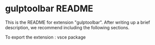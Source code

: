 # gulptoolbar README

This is the README for extension "gulptoolbar". After writing up a brief description, we recommend including the following sections.


To export the extension : vsce package
